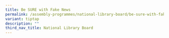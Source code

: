 ```yaml
---
title: Be SURE with Fake News
permalink: /assembly-programmes/national-library-board/be-sure-with-fake-news/
variant: tiptap
description: ""
third_nav_title: National Library Board
---
```

